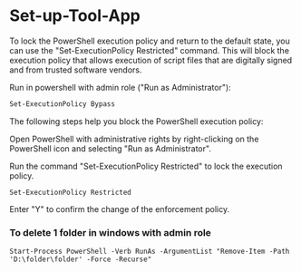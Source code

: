 # Set-up-Tool-App

To lock the PowerShell execution policy and return to the default state, you can use the "Set-ExecutionPolicy Restricted" command. This will block the execution policy that allows execution of script files that are digitally signed and from trusted software vendors.

Run in powershell with admin role ("Run as Administrator"):
```markdown
Set-ExecutionPolicy Bypass
```

The following steps help you block the PowerShell execution policy:

Open PowerShell with administrative rights by right-clicking on the PowerShell icon and selecting "Run as Administrator".

Run the command "Set-ExecutionPolicy Restricted" to lock the execution policy.

```
Set-ExecutionPolicy Restricted
```

Enter "Y" to confirm the change of the enforcement policy.

### To delete 1 folder in windows with admin role
```
Start-Process PowerShell -Verb RunAs -ArgumentList "Remove-Item -Path 'D:\folder\folder' -Force -Recurse"
```
